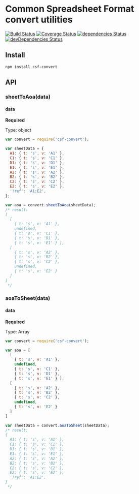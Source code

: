 # Common Spreadsheet Format convert utilities
[![Build Status](https://travis-ci.org/eunikitin/csf-convert.svg?branch=master)](https://travis-ci.org/eunikitin/csf-convert)
[![Coverage Status](https://coveralls.io/repos/github/eunikitin/csf-convert/badge.svg?branch=master)](https://coveralls.io/github/eunikitin/csf-convert?branch=master)
[![dependencies Status](https://david-dm.org/eunikitin/csf-convert/status.svg)](https://david-dm.org/eunikitin/csf-convert)
[![devDependencies Status](https://david-dm.org/eunikitin/csf-convert/dev-status.svg)](https://david-dm.org/eunikitin/csf-convert?type=dev)

## Install
```npm install csf-convert```

## API

### sheetToAoa(data)

#### data

**Required**

Type: object

```js
var convert = require('csf-convert');

var sheetData = {
  A1: { t: 's', v: 'A1' },
  C1: { t: 's', v: 'C1' },
  D1: { t: 's', v: 'D1' },
  E1: { t: 's', v: 'E1' },
  A2: { t: 's', v: 'A2' },
  B2: { t: 's', v: 'B2' },
  C2: { t: 's', v: 'C2' },
  E2: { t: 's', v: 'E2' },
  '!ref': 'A1:E2',
};

var aoa = convert.sheetToAoa(sheetData);
/* result:
[
  [
    { t: 's', v: 'A1' },
    undefined,
    { t: 's', v: 'C1' },
    { t: 's', v: 'D1' },
    { t: 's', v: 'E1' } ],
  [
    { t: 's', v: 'A2' },
    { t: 's', v: 'B2' },
    { t: 's', v: 'C2' },
    undefined,
    { t: 's', v: 'E2' }
  ]
]
 */
```

### aoaToSheet(data)

#### data

**Required**

Type: Array

```js
var convert = require('csf-convert');

var aoa = [
  [
    { t: 's', v: 'A1' },
    undefined,
    { t: 's', v: 'C1' },
    { t: 's', v: 'D1' },
    { t: 's', v: 'E1' } ],
  [
    { t: 's', v: 'A2' },
    { t: 's', v: 'B2' },
    { t: 's', v: 'C2' },
    undefined,
    { t: 's', v: 'E2' }
  ]
]

var sheetData = convert.aoaToSheet(sheetData);
/* result:
{
  A1: { t: 's', v: 'A1' },
  C1: { t: 's', v: 'C1' },
  D1: { t: 's', v: 'D1' },
  E1: { t: 's', v: 'E1' },
  A2: { t: 's', v: 'A2' },
  B2: { t: 's', v: 'B2' },
  C2: { t: 's', v: 'C2' },
  E2: { t: 's', v: 'E2' },
  '!ref': 'A1:E2',
}
 */
```